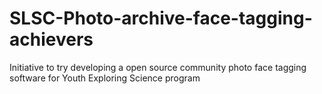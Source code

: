 # SLSC-Photo-archive-face-tagging-achievers
Initiative to try developing a open source community photo face tagging software for Youth Exploring Science program
